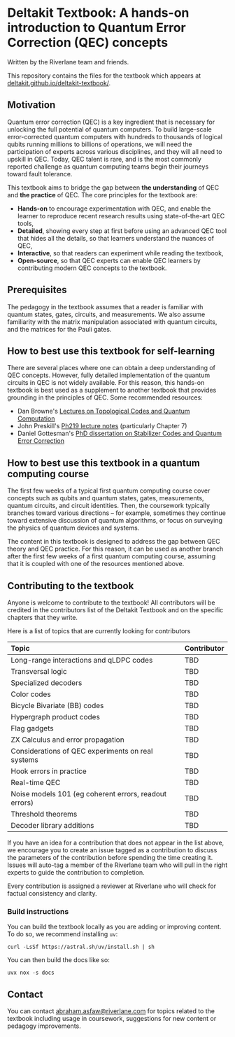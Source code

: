 # Deltakit Textbook: A hands-on introduction to Quantum Error Correction (QEC) concepts

Written by the Riverlane team and friends. 

This repository contains the files for the textbook which appears at [deltakit.github.io/deltakit-textbook/](https://deltakit.github.io/deltakit-textbook/).

## Motivation

Quantum error correction (QEC) is a key ingredient that is necessary for unlocking the full potential of quantum computers. To build large-scale error-corrected quantum computers with hundreds to thousands of logical qubits running millions to billions of operations, we will need the participation of experts across various disciplines, and they will all need to upskill in QEC. Today, QEC talent is rare, and is the most commonly reported challenge as quantum computing teams begin their journeys toward fault tolerance.

This textbook aims to bridge the gap between **the understanding** of QEC and **the practice** of QEC. The core principles for the textbook are:

- **Hands-on** to encourage experimentation with QEC, and enable the learner to reproduce recent research results using state-of-the-art QEC tools,
- **Detailed**, showing every step at first before using an advanced QEC tool that hides all the details, so that learners understand the nuances of QEC,
- **Interactive**, so that readers can experiment while reading the textbook,
- **Open-source**, so that QEC experts can enable QEC learners by contributing modern QEC concepts to the textbook.

## Prerequisites
The pedagogy in the textbook assumes that a reader is familiar with quantum states, gates, circuits, and measurements. We also assume familiarity with the matrix manipulation associated with quantum circuits, and the matrices for the Pauli gates.

## How to best use this textbook for self-learning
There are several places where one can obtain a deep understanding of QEC concepts. However, fully detailed implementation of the quantum circuits in QEC is not widely available. For this reason, this hands-on textbook is best used as a supplement to another textbook that provides grounding in the principles of QEC. Some recommended resources:

- Dan Browne's [Lectures on Topological Codes and Quantum Computation](https://sites.google.com/site/danbrowneucl/teaching/lectures-on-topological-codes-and-quantum-computation)
- John Preskill's [Ph219 lecture notes](https://www.preskill.caltech.edu/ph219/) (particularly Chapter 7)
- Daniel Gottesman's [PhD dissertation on Stabilizer Codes and Quantum Error Correction](https://arxiv.org/pdf/quant-ph/9705052)

## How to best use this textbook in a quantum computing course
The first few weeks of a typical first quantum computing course cover concepts such as qubits and quantum states, gates, measurements, quantum circuits, and circuit identities. Then, the coursework typically branches toward various directions – for example, sometimes they continue toward extensive discussion of quantum algorithms, or focus on surveying the physics of quantum devices and systems.

The content in this textbook is designed to address the gap between QEC theory and QEC practice. For this reason, it can be used as another branch after the first few weeks of a first quantum computing course, assuming that it is coupled with one of the resources mentioned above.

## Contributing to the textbook
Anyone is welcome to contribute to the textbook! All contributors will be credited in the contributors list of the Deltakit Textbook and on the specific chapters that they write.

Here is a list of topics that are currently looking for contributors

| Topic | Contributor |
| :----- | :----- |
| Long-range interactions and qLDPC codes | TBD |
| Transversal logic | TBD |
| Specialized decoders | TBD |
| Color codes | TBD |
| Bicycle Bivariate (BB) codes | TBD |
| Hypergraph product codes | TBD |
| Flag gadgets | TBD |
| ZX Calculus and error propagation | TBD |
| Considerations of QEC experiments on real systems | TBD |
| Hook errors in practice | TBD |
| Real-time QEC | TBD |
| Noise models 101 (eg coherent errors, readout errors) | TBD |
| Threshold theorems | TBD |
| Decoder library additions | TBD |

If you have an idea for a contribution that does not appear in the list above, we encourage you to create an issue tagged as a contribution to discuss the parameters of the contribution before spending the time creating it. Issues will auto-tag a member of the Riverlane team who will pull in the right experts to guide the contribution to completion.

Every contribution is assigned a reviewer at Riverlane who will check for factual consistency and clarity. 

### Build instructions

You can build the textbook locally as you are adding or improving content. To do so, we recommend installing `uv`:

```
curl -LsSf https://astral.sh/uv/install.sh | sh
```

You can then build the docs like so:

```
uvx nox -s docs
```

## Contact

You can contact abraham.asfaw@riverlane.com for topics related to the textbook including usage in coursework,
suggestions for new content or pedagogy improvements.
